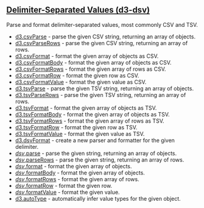 ## [Delimiter-Separated Values (d3-dsv)](https://github.com/d3/d3-dsv/tree/v3.0.1)

Parse and format delimiter-separated values, most commonly CSV and TSV.

- [d3.csvParse](https://github.com/d3/d3-dsv/blob/v3.0.1/README.md#csvParse) - parse the given CSV string, returning an array of objects.
- [d3.csvParseRows](https://github.com/d3/d3-dsv/blob/v3.0.1/README.md#csvParseRows) - parse the given CSV string, returning an array of rows.
- [d3.csvFormat](https://github.com/d3/d3-dsv/blob/v3.0.1/README.md#csvFormat) - format the given array of objects as CSV.
- [d3.csvFormatBody](https://github.com/d3/d3-dsv/blob/v3.0.1/README.md#csvFormatBody) - format the given array of objects as CSV.
- [d3.csvFormatRows](https://github.com/d3/d3-dsv/blob/v3.0.1/README.md#csvFormatRows) - format the given array of rows as CSV.
- [d3.csvFormatRow](https://github.com/d3/d3-dsv/blob/v3.0.1/README.md#csvFormatRow) - format the given row as CSV.
- [d3.csvFormatValue](https://github.com/d3/d3-dsv/blob/v3.0.1/README.md#csvFormatValue) - format the given value as CSV.
- [d3.tsvParse](https://github.com/d3/d3-dsv/blob/v3.0.1/README.md#tsvParse) - parse the given TSV string, returning an array of objects.
- [d3.tsvParseRows](https://github.com/d3/d3-dsv/blob/v3.0.1/README.md#tsvParseRows) - parse the given TSV string, returning an array of rows.
- [d3.tsvFormat](https://github.com/d3/d3-dsv/blob/v3.0.1/README.md#tsvFormat) - format the given array of objects as TSV.
- [d3.tsvFormatBody](https://github.com/d3/d3-dsv/blob/v3.0.1/README.md#tsvFormatBody) - format the given array of objects as TSV.
- [d3.tsvFormatRows](https://github.com/d3/d3-dsv/blob/v3.0.1/README.md#tsvFormatRows) - format the given array of rows as TSV.
- [d3.tsvFormatRow](https://github.com/d3/d3-dsv/blob/v3.0.1/README.md#tsvFormatRow) - format the given row as TSV.
- [d3.tsvFormatValue](https://github.com/d3/d3-dsv/blob/v3.0.1/README.md#tsvFormatValue) - format the given value as TSV.
- [d3.dsvFormat](https://github.com/d3/d3-dsv/blob/v3.0.1/README.md#dsvFormat) - create a new parser and formatter for the given delimiter.
- [_dsv_.parse](https://github.com/d3/d3-dsv/blob/v3.0.1/README.md#dsv_parse) - parse the given string, returning an array of objects.
- [_dsv_.parseRows](https://github.com/d3/d3-dsv/blob/v3.0.1/README.md#dsv_parseRows) - parse the given string, returning an array of rows.
- [_dsv_.format](https://github.com/d3/d3-dsv/blob/v3.0.1/README.md#dsv_format) - format the given array of objects.
- [_dsv_.formatBody](https://github.com/d3/d3-dsv/blob/v3.0.1/README.md#dsv_formatBody) - format the given array of objects.
- [_dsv_.formatRows](https://github.com/d3/d3-dsv/blob/v3.0.1/README.md#dsv_formatRows) - format the given array of rows.
- [_dsv_.formatRow](https://github.com/d3/d3-dsv/blob/v3.0.1/README.md#dsv_formatRow) - format the given row.
- [_dsv_.formatValue](https://github.com/d3/d3-dsv/blob/v3.0.1/README.md#dsv_formatValue) - format the given value.
- [d3.autoType](https://github.com/d3/d3-dsv/blob/v3.0.1/README.md#autoType) - automatically infer value types for the given object.
